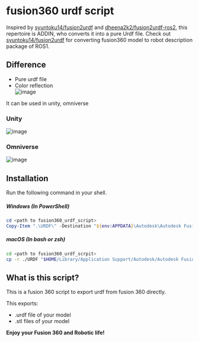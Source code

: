 # fusion360 urdf script  
Inspired by [syuntoku14/fusion2urdf](https://github.com/syuntoku14/fusion2urdf) and [dheena2k2/fusion2urdf-ros2](https://github.com/dheena2k2/fusion2urdf-ros2), this repertoire is ADDIN, who converts it into a pure Urdf file. Check out [syuntoku14/fusion2urdf](https://github.com/syuntoku14/fusion2urdf) for converting fusion360 model to robot description package of ROS1.
## Difference
* Pure urdf file
* Color reflection  
![image](https://user-images.githubusercontent.com/68213792/180804341-0097e49f-3c57-46f2-ace4-095952cc445c.png)
  
It can be used in unity, omniverse  
### Unity  
![image](https://user-images.githubusercontent.com/68213792/180796529-3d922af0-85a8-4711-830b-10f04173fbff.png)
### Omniverse  
![image](https://user-images.githubusercontent.com/68213792/180797344-9ac42ea7-5696-4fdb-ab7e-a6e3844d0081.png)


## Installation

Run the following command in your shell.

##### Windows (In PowerShell)

```powershell
cd <path to fusion360_urdf_script>
Copy-Item ".\URDF\" -Destination "${env:APPDATA}\Autodesk\Autodesk Fusion 360\API\Scripts\" -Recurse
```

##### macOS (In bash or zsh)

```bash
cd <path to fusion360_urdf_scrpit>
cp -r ./URDF "$HOME/Library/Application Support/Autodesk/Autodesk Fusion 360/API/Scripts/"
```
## What is this script?
This is a fusion 360 script to export urdf from fusion 360 directly.

This exports:
* .urdf file of your model
* .stl files of your model


**Enjoy your Fusion 360 and Robotic life!**
